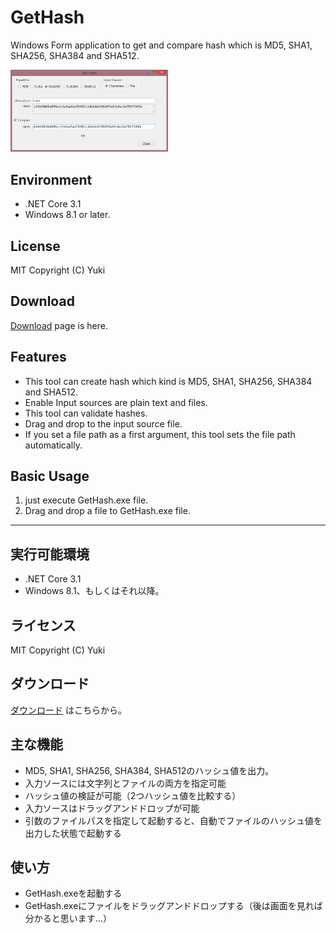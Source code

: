# GetHash
Windows Form application to get and compare hash which is MD5, SHA1, SHA256, SHA384 and SHA512.

<img src="picture/screenshot.png" alt="screenshot" width="50%">

## Environment
- .NET Core 3.1
- Windows 8.1 or later.

## License
MIT
Copyright (C) Yuki

## Download
[Download](https://github.com/yukgithub/GetHash/wiki/Download-Page) page is here.

## Features
- This tool can create hash which kind is MD5, SHA1, SHA256, SHA384 and SHA512.
- Enable Input sources are plain text and files.
- This tool can validate hashes.
- Drag and drop to the input source file.
- If you set a file path as a first argument, this tool sets the file path automatically.

## Basic Usage
1. just execute GetHash.exe file.
2. Drag and drop a file to GetHash.exe file.

********************

## 実行可能環境
- .NET Core 3.1
- Windows 8.1、もしくはそれ以降。

## ライセンス
MIT
Copyright (C) Yuki

## ダウンロード
[ダウンロード](https://github.com/yukgithub/GetHash/wiki/Download-Page) はこちらから。

## 主な機能
- MD5, SHA1, SHA256, SHA384, SHA512のハッシュ値を出力。
- 入力ソースには文字列とファイルの両方を指定可能
- ハッシュ値の検証が可能（2つハッシュ値を比較する）
- 入力ソースはドラッグアンドドロップが可能
- 引数のファイルパスを指定して起動すると、自動でファイルのハッシュ値を出力した状態で起動する

## 使い方
- GetHash.exeを起動する
- GetHash.exeにファイルをドラッグアンドドロップする（後は画面を見れば分かると思います…）
